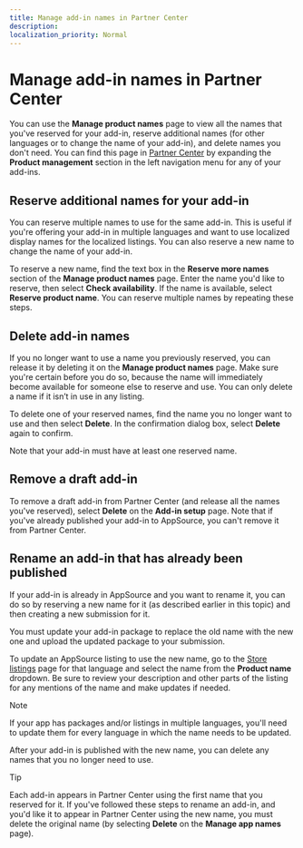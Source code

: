 ```yaml
---
title: Manage add-in names in Partner Center
description:
localization_priority: Normal
---
```


# Manage add-in names in Partner Center

You can use the **Manage product names** page to view all the names that you've reserved for your add-in, reserve additional names (for other languages or to change the name of your add-in), and delete names you don't need. You can find this page in [Partner Center](https://partner.microsoft.com/office/overview) by expanding the **Product management** section in the left navigation menu for any of your add-ins.

## Reserve additional names for your add-in

You can reserve multiple names to use for the same add-in. This is useful if you're offering your add-in in multiple languages and want to use localized display names for the localized listings. You can also reserve a new name to change the name of your add-in.

To reserve a new name, find the text box in the **Reserve more names** section of the **Manage product names** page. Enter the name you'd like to reserve, then select **Check availability**. If the name is available, select **Reserve product name**. You can reserve multiple names by repeating these steps.

## Delete add-in names

If you no longer want to use a name you previously reserved, you can release it by deleting it on the **Manage product names** page. Make sure you're certain before you do so, because the name will immediately become available for someone else to reserve and use. You can only delete a name if it isn’t in use in any listing.

To delete one of your reserved names, find the name you no longer want to use and then select **Delete**. In the confirmation dialog box, select **Delete** again to confirm.

Note that your add-in must have at least one reserved name. 

## Remove a draft add-in
To remove a draft add-in from Partner Center (and release all the names you've reserved), select **Delete** on the **Add-in setup** page. Note that if you've already published your add-in to AppSource, you can't remove it from Partner Center. 


## Rename an add-in that has already been published

If your add-in is already in AppSource and you want to rename it, you can do so by reserving a new name for it (as described earlier in this topic) and then creating a new submission for it. 

You must update your add-in package to replace the old name with the new one and upload the updated package to your submission.

To update an AppSource listing to use the new name, go to the [Store listings](office-store-listing.md) page for that language and select the name from the **Product name** dropdown. Be sure to review your description and other parts of the listing for any mentions of the name and make updates if needed.

> [!NOTE]
> If your app has packages and/or listings in multiple languages, you'll need to update them for every language in which the name needs to be updated.

After your add-in is published with the new name, you can delete any names that you no longer need to use.

> [!TIP]
> Each add-in appears in Partner Center using the first name that you reserved for it. If you've followed these steps to rename an add-in, and you'd like it to appear in Partner Center using the new name, you must delete the original name (by selecting **Delete** on the **Manage app names** page). 